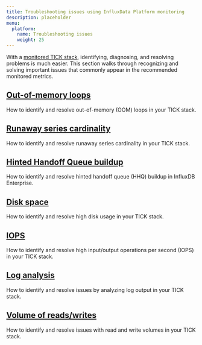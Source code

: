 ```yaml
---
title: Troubleshooting issues using InfluxData Platform monitoring
description: placeholder
menu:
  platform:
    name: Troubleshooting issues
    weight: 25
---
```


With a [monitored TICK stack](/platform/monitoring), identifying, diagnosing, and resolving problems is much easier.
This section walks through recognizing and solving important issues that commonly appear in the recommended monitored metrics.

## [Out-of-memory loops](/platform/troubleshooting/oom-loops)
How to identify and resolve out-of-memory (OOM) loops in your TICK stack.

## [Runaway series cardinality](/platform/troubleshooting/runaway-series-cardinality)
How to identify and resolve runaway series cardinality in your TICK stack.

## [Hinted Handoff Queue buildup](/platform/troubleshooting/hhq-buildup)
How to identify and resolve hinted handoff queue (HHQ) buildup in InfluxDB Enterprise.

## [Disk space](/platform/troubleshooting/disk-space)
How to identify and resolve high disk usage in your TICK stack.

## [IOPS](/platform/troubleshooting/iops)
How to identify and resolve high input/output operations per second (IOPS) in your TICK stack.

## [Log analysis](/platform/troubleshooting/log-analysis)
How to identify and resolve issues by analyzing log output in your TICK stack.

## [Volume of reads/writes](/platform/troubleshooting/read-write-volume)
How to identify and resolve issues with read and write volumes in your TICK stack.
